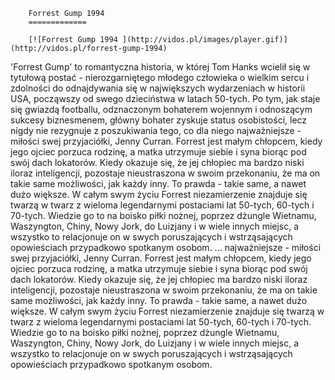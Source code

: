 
        Forrest Gump 1994 
        =============
        
        [![Forrest Gump 1994 ](http://vidos.pl/images/player.gif)](http://vidos.pl/forrest-gump-1994)
        
        
 'Forrest Gump' to romantyczna historia, w której Tom Hanks wcielił się w tytułową postać - nierozgarniętego młodego człowieka o wielkim sercu i zdolności do odnajdywania się w największych wydarzeniach w historii USA, począwszy od swego dzieciństwa w latach 50-tych. Po tym, jak staje się gwiazdą footballu, odznaczonym bohaterem wojennym i odnoszącym sukcesy biznesmenem, główny bohater zyskuje status osobistości, lecz nigdy nie rezygnuje z poszukiwania tego, co dla niego najważniejsze - miłości swej przyjaciółki, Jenny Curran. Forrest jest małym chłopcem, kiedy jego ojciec porzuca rodzinę, a matka utrzymuje siebie i syna biorąc pod swój dach lokatorów. Kiedy okazuje się, że jej chłopiec ma bardzo niski iloraz inteligencji, pozostaje nieustraszona w swoim przekonaniu, że ma on takie same możliwości, jak każdy inny. To prawda - takie same, a nawet dużo większe. W całym swym życiu Forrest niezamierzenie znajduje się twarzą w twarz z wieloma legendarnymi postaciami lat 50-tych, 60-tych i 70-tych. Wiedzie go to na boisko piłki nożnej, poprzez dżungle Wietnamu, Waszyngton, Chiny, Nowy Jork, do Luizjany i w wiele innych miejsc, a wszystko to relacjonuje on w swych poruszających i wstrząsających opowieściach przypadkowo spotkanym osobom.  ... najważniejsze - miłości swej przyjaciółki, Jenny Curran. Forrest jest małym chłopcem, kiedy jego ojciec porzuca rodzinę, a matka utrzymuje siebie i syna biorąc pod swój dach lokatorów. Kiedy okazuje się, że jej chłopiec ma bardzo niski iloraz inteligencji, pozostaje nieustraszona w swoim przekonaniu, że ma on takie same możliwości, jak każdy inny. To prawda - takie same, a nawet dużo większe. W całym swym życiu Forrest niezamierzenie znajduje się twarzą w twarz z wieloma legendarnymi postaciami lat 50-tych, 60-tych i 70-tych. Wiedzie go to na boisko piłki nożnej, poprzez dżungle Wietnamu, Waszyngton, Chiny, Nowy Jork, do Luizjany i w wiele innych miejsc, a wszystko to relacjonuje on w swych poruszających i wstrząsających opowieściach przypadkowo spotkanym osobom.
    